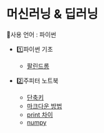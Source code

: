 # 머신러닝 & 딥러닝
🤜사용 언어 : 파이썬

* 1️⃣파이썬 기초
	* [팔린드롬](./팔린드롬.md)

* 2️⃣주피터 노트북
	* [단축키](./단축키.md)
	* [마크다운 방법](./마크다운.md)
	* [print 차이](./연습1.ipynb)
	* [numpy](./Numpy.ipynb)